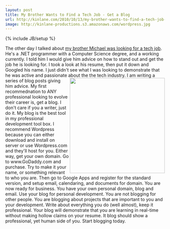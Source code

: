 ```yaml
---
layout: post
title: My Brother Wants to Find a Tech Job - Get a Blog
url: http://kinlane.com/2010/10/13/my-brother-wants-to-find-a-tech-job-get-a-blog/
image: http://kinlane-productions.s3.amazonaws.com/wordpress.jpg
---
```

{% include JB/setup %}
<p>
     The other day I talked about <a href="http://www.kinlane.com/2010/10/my-brother-wants-to-find-a-tech-job/" target="_blank">my brother Michael was looking for a tech job</a>. He's a .NET programmer with a Computer Science degree, and a working currently. I told him I would give him advice on how to stand out and get the job he is looking for. I took a look at his resume, then put it down and Googled his name. I just didn't see what I was looking to demonstrate that he was active and passionate about the the tech industry. <a href="http://www.wordpress.org"><img src="http://kinlane-productions.s3.amazonaws.com/wordpress.jpg" alt="" width="300" align="right" /></a> I am writing a series of blog posts giving him advice. My first recommednation to ANY professional looking to evolve their career is, get a blog. I don't care if you a writer, just do it. My blog is the best tool in my professional development tool box. I recommend Wordpress because you can either download and install on server or use Wordpress.com and they'll host for you. Either way, get your own domain. Go to www.GoDaddy.com and purchase. Try to make it your name, or something relevant to who you are. Then go to Google Apps and register for the standard version, and setup email, calendaring, and documents for domain. You are now ready for business. You have your own personal domain, blog and email. Use your blog for personal development. You are not blogging for other people. You are blogging about projects that are important to you and your development. Write about everything you do (well almost), keep it professional. Your blog will demonstrate that you are learning in real-time without making hollow claims on your resume. It blog should show a professional, yet human side of you. Start blogging today.
</p>